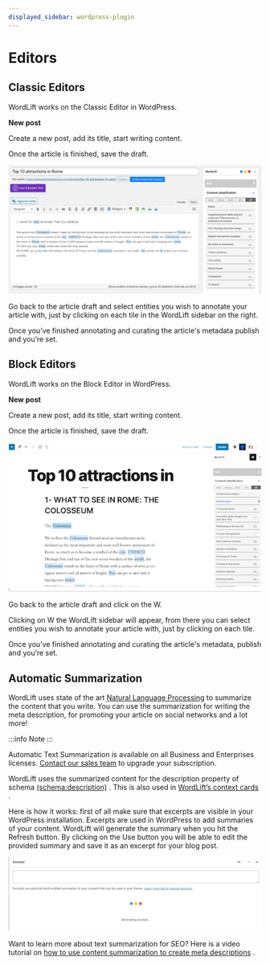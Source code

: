 ```yaml
---
displayed_sidebar: wordpress-plugin
---
```


# Editors

## Classic Editors

WordLift works on the Classic Editor in WordPress.

**New post**

Create a new post, add its title, start writing content.

Once the article is finished, save the draft.

![image](./images/classic-editor.png)

Go back to the article draft and select entities you wish to annotate your article with, just by clicking on each tile in the WordLift sidebar on the right.

Once you’ve finished annotating and curating the article's metadata publish and you’re  set.

## Block Editors

WordLift works on the Block Editor in WordPress.

**New post**

Create a new post, add its title, start writing content.

Once the article is finished, save the draft.

![image](./images/block-editor.png)

Go back to the article draft and click on the W.

Clicking on W the WordLift sidebar will appear, from there you can select entities you wish to annotate your article with, just by clicking on each tile.

Once you’ve finished annotating and curating the article's metadata, publish and you’re  set.

## Automatic Summarization

WordLift uses state of the art [Natural Language Processing](https://wordlift.io/blog/en/entity/natural-language-processing/) to summarize the content that you write. You can use the summarization for writing the meta description, for promoting your article on social networks and a lot more!

:::info Note
:::

Automatic Text Summarization is available on all Business and Enterprises licenses. [Contact our sales team](https://wordlift.io/contact-us/) to upgrade your subscription.

WordLift uses the summarized content for the description property of schema [(schema:description)](https://schema.org/description) . This is also used in [WordLift’s context cards](https://wordlift.io/blog/en/entity/context-card/) .

Here is how it works: first of all make sure that excerpts are visible in your WordPress installation. Excerpts are used in WordPress to add summaries of your content. WordLift will generate the summary when you hit the Refresh button. By clicking on the Use button you will be able to edit the provided summary and save it as an excerpt for your blog post.

![image](./images/automatic-summarization.gif)

Want to learn more about text summarization for SEO? Here is a video tutorial on [how to use content summarization to create meta descriptions](https://wordlift.io/academy-entries/generating-meta-descriptions-bert/) .
